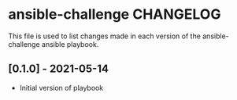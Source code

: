 # ansible-challenge CHANGELOG

This file is used to list changes made in each version of the ansible-challenge ansible playbook.

## [0.1.0] - 2021-05-14
- Initial version of playbook